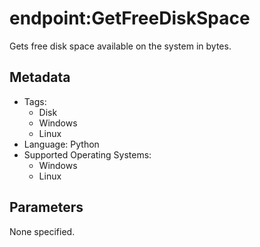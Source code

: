 <!-- region Generated -->
# endpoint:GetFreeDiskSpace

Gets free disk space available on the system in bytes.

## Metadata

- Tags:
  - Disk
  - Windows
  - Linux
- Language: Python
- Supported Operating Systems:
  - Windows
  - Linux

## Parameters

None specified.
<!-- endregion -->
